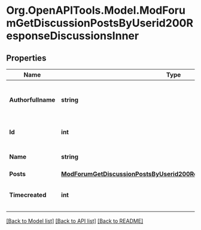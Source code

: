 # Org.OpenAPITools.Model.ModForumGetDiscussionPostsByUserid200ResponseDiscussionsInner

## Properties

Name | Type | Description | Notes
------------ | ------------- | ------------- | -------------
**Authorfullname** | **string** | Full name of the user that started the discussion | [optional] [default to "null"]
**Id** | **int** | ID of the discussion | [optional] [default to null]
**Name** | **string** | Name of the discussion | [optional] [default to "null"]
**Posts** | [**ModForumGetDiscussionPostsByUserid200ResponseDiscussionsInnerPosts**](ModForumGetDiscussionPostsByUserid200ResponseDiscussionsInnerPosts.md) |  | [optional] 
**Timecreated** | **int** | Timestamp of the discussion start | [optional] [default to null]

[[Back to Model list]](../README.md#documentation-for-models) [[Back to API list]](../README.md#documentation-for-api-endpoints) [[Back to README]](../README.md)

